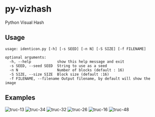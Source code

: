 # py-vizhash
Python Visual Hash

## Usage

```
usage: identicon.py [-h] [-s SEED] [-n N] [-S SIZE] [-f FILENAME]

optional arguments:
  -h, --help            show this help message and exit
  -s SEED, --seed SEED  String to use as a seed
  -n N                  Number of blocks (default : 16)
  -S SIZE, --size SIZE  Block size (default :16)
  -f FILENAME, --filename Output filename, by default will show the image
```

## Examples

![truc-13](https://cloud.githubusercontent.com/assets/876685/13054744/ad6551ac-d40b-11e5-9aaf-7c99d5a527d9.png)
![truc-34](https://cloud.githubusercontent.com/assets/876685/13054746/b00917c2-d40b-11e5-83a4-dd6b23d6631a.png)
![truc-32](https://cloud.githubusercontent.com/assets/876685/13054747/b223e0fa-d40b-11e5-8fda-4414c24bc0ea.png)
![truc-26](https://cloud.githubusercontent.com/assets/876685/13054748/b35b97f6-d40b-11e5-8ac8-492046c369eb.png)
![truc-16](https://cloud.githubusercontent.com/assets/876685/13054749/b3fa5184-d40b-11e5-81f0-adf834992bcd.png)
![truc-48](https://cloud.githubusercontent.com/assets/876685/13054762/b702a368-d40b-11e5-9865-80ba6a541ad7.png)